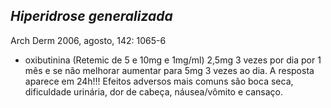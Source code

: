 ## ***Hiperidrose generalizada***


Arch Derm 2006, agosto, 142: 1065-6  
- oxibutinina (Retemic de 5 e 10mg e 1mg/ml) 2,5mg 3 vezes por dia por 1 mês e se não melhorar aumentar para 5mg 3 vezes ao dia. A resposta aparece em 24h\!\!\! Efeitos adversos mais comuns são boca seca, dificuldade urinária, dor de cabeça, náusea/vômito e cansaço.

